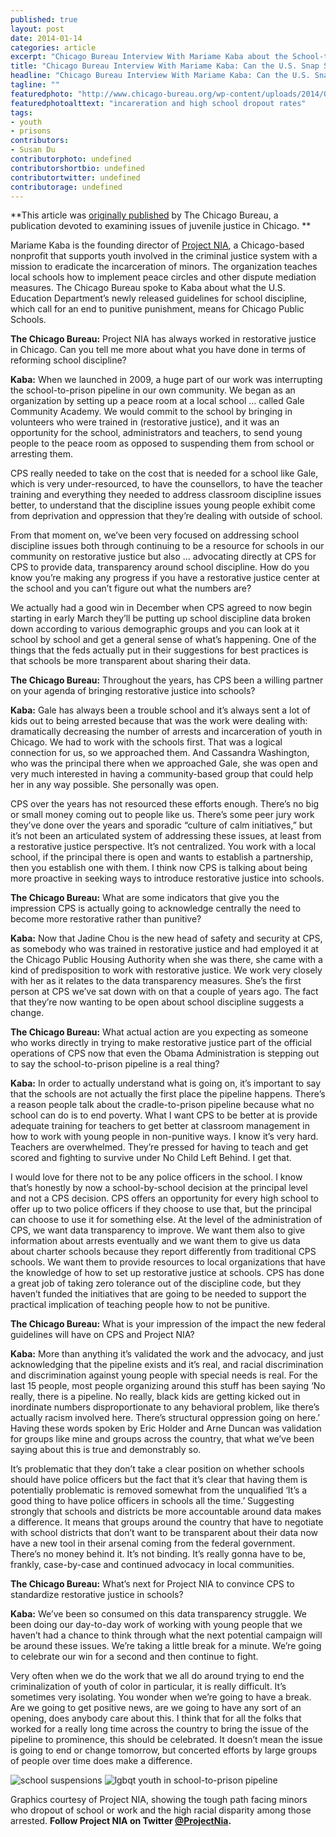 ```yaml
---
published: true
layout: post
date: 2014-01-14
categories: article
excerpt: "Chicago Bureau Interview With Mariame Kaba about the School-to-Prison Pipleline"
title: "Chicago Bureau Interview With Mariame Kaba: Can the U.S. Snap School-to-Prison Pipleline with New Rules? - {Young}ist"
headline: "Chicago Bureau Interview With Mariame Kaba: Can the U.S. Snap School-to-Prison Pipleline with New Rules?"
tagline: ""
featuredphoto: "http://www.chicago-bureau.org/wp-content/uploads/2014/01/incarceration-dropouts-fs-3-768x593.jpg"
featuredphotoalttext: "incareration and high school dropout rates"
tags: 
- youth
- prisons
contributors:
- Susan Du
contributorphoto: undefined
contributorshortbio: undefined
contributortwitter: undefined
contributorage: undefined
---
```

**This article was [originally published](http://www.chicago-bureau.org/qa-mariame-kaba-can-u-s-really-snap-school-prison-pipleline-new-discipline-guidelines/) by The Chicago Bureau, a publication devoted to examining issues of juvenile justice in Chicago.
**

Mariame Kaba is the founding director of [Project NIA](http://www.project-nia.org/), a Chicago-based nonprofit that supports youth involved in the criminal justice system with a mission to eradicate the incarceration of minors. The organization teaches local schools how to implement peace circles and other dispute mediation measures. The Chicago Bureau spoke to Kaba about what the U.S. Education Department’s newly released guidelines for school discipline, which call for an end to punitive punishment, means for Chicago Public Schools.

**The Chicago Bureau:** Project NIA has always worked in restorative justice in Chicago. Can you tell me more about what you have done in terms of reforming school discipline?

**Kaba:** When we launched in 2009, a huge part of our work was interrupting the school-to-prison pipeline in our own community. We began as an organization by setting up a peace room at a local school … called Gale Community Academy. We would commit to the school by bringing in volunteers who were trained in (restorative justice), and it was an opportunity for the school, administrators and teachers, to send young people to the peace room as opposed to suspending them from school or arresting them.

CPS really needed to take on the cost that is needed for a school like Gale, which is very under-resourced, to have the counsellors, to have the teacher training and everything they needed to address classroom discipline issues better, to understand that the discipline issues young people exhibit come from deprivation and oppression that they’re dealing with outside of school.

From that moment on, we’ve been very focused on addressing school discipline issues both through continuing to be a resource for schools in our community on restorative justice but also … advocating directly at CPS for CPS to provide data, transparency around school discipline. How do you know you’re making any progress if you have a restorative justice center at the school and you can’t figure out what the numbers are?

We actually had a good win in December when CPS agreed to now begin starting in early March they’ll be putting up school discipline data broken down according to various demographic groups and you can look at it school by school and get a general sense of what’s happening. One of the things that the feds actually put in their suggestions for best practices is that schools be more transparent about sharing their data.

**The Chicago Bureau:**  Throughout the years, has CPS been a willing partner on your agenda of bringing restorative justice into schools?

**Kaba:** Gale has always been a trouble school and it’s always sent a lot of kids out to being arrested because that was the work were dealing with: dramatically decreasing the number of arrests and incarceration of youth in Chicago. We had to work with the schools first. That was a logical connection for us, so we approached them. And Cassandra Washington, who was the principal there when we approached Gale, she was open and very much interested in having a community-based group that could help her in any way possible. She personally was open.

CPS over the years has not resourced these efforts enough. There’s no big or small money coming out to people like us. There’s some peer jury work they’ve done over the years and sporadic “culture of calm initiatives,” but it’s not been an articulated system of addressing these issues, at least from a restorative justice perspective. It’s not centralized. You work with a local school, if the principal there is open and wants to establish a partnership, then you establish one with them. I think now CPS is talking about being more proactive in seeking ways to introduce restorative justice into schools.

**The Chicago Bureau:**  What are some indicators that give you the impression CPS is actually going to acknowledge centrally the need to become more restorative rather than punitive?

**Kaba:** Now that Jadine Chou is the new head of safety and security at CPS, as somebody who was trained in restorative justice and had employed it at the Chicago Public Housing Authority when she was there, she came with a kind of predisposition to work with restorative justice. We work very closely with her as it relates to the data transparency measures. She’s the first person at CPS we’ve sat down with on that a couple of years ago. The fact that they’re now wanting to be open about school discipline suggests a change.

**The Chicago Bureau:**  What actual action are you expecting as someone who works directly in trying to make restorative justice part of the official operations of CPS now that even the Obama Administration is stepping out to say the school-to-prison pipeline is a real thing?

**Kaba:** In order to actually understand what is going on, it’s important to say that the schools are not actually the first place the pipeline happens. There’s a reason people talk about the cradle-to-prison pipeline because what no school can do is to end poverty. What I want CPS to be better at is provide adequate training for teachers to get better at classroom management in how to work with young people in non-punitive ways. I know it’s very hard. Teachers are overwhelmed. They’re pressed for having to teach and get scored and fighting to survive under No Child Left Behind. I get that.

I would love for there not to be any police officers in the school. I know that’s honestly by now a school-by-school decision at the principal level and not a CPS decision. CPS offers an opportunity for every high school to offer up to two police officers if they choose to use that, but the principal can choose to use it for something else. At the level of the administration of CPS, we want data transparency to improve. We want them also to give information about arrests eventually and we want them to give us data about charter schools because they report differently from traditional CPS schools. We want them to provide resources to local organizations that have the knowledge of how to set up restorative justice at schools. CPS has done a great job of taking zero tolerance out of the discipline code, but they haven’t funded the initiatives that are going to be needed to support the practical implication of teaching people how to not be punitive.

**The Chicago Bureau:**  What is your impression of the impact the new federal guidelines will have on CPS and Project NIA?

**Kaba:** More than anything it’s validated the work and the advocacy, and just acknowledging that the pipeline exists and it’s real, and racial discrimination and discrimination against young people with special needs is real. For the last 15 people, most people organizing around this stuff has been saying ‘No really, there is a pipeline. No really, black kids are getting kicked out in inordinate numbers disproportionate to any behavioral problem, like there’s actually racism involved here. There’s structural oppression going on here.’ Having these words spoken by Eric Holder and Arne Duncan was validation for groups like mine and groups across the country, that what we’ve been saying about this is true and demonstrably so.

It’s problematic that they don’t take a clear position on whether schools should have police officers but the fact that it’s clear that having them is potentially problematic is removed somewhat from the unqualified ‘It’s a good thing to have police officers in schools all the time.’ Suggesting strongly that schools and districts be more accountable around data makes a difference. It means that groups around the country that have to negotiate with school districts that don’t want to be transparent about their data now have a new tool in their arsenal coming from the federal government. There’s no money behind it. It’s not binding. It’s really gonna have to be, frankly, case-by-case and continued advocacy in local communities.

**The Chicago Bureau:**  What’s next for Project NIA to convince CPS to standardize restorative justice in schools?

**Kaba:** We’ve been so consumed on this data transparency struggle. We been doing our day-to-day work of working with young people that we haven’t had a chance to think through what the next potential campaign will be around these issues. We’re taking a little break for a minute. We’re going to celebrate our win for a second and then continue to fight.

Very often when we do the work that we all do around trying to end the criminalization of youth of color in particular, it is really difficult. It’s sometimes very isolating. You wonder when we’re going to have a break. Are we going to get positive news, are we going to have any sort of an opening, does anybody care about this. I think that for all the folks that worked for a really long time across the country to bring the issue of the pipeline to prominence, this should be celebrated. It doesn’t mean the issue is going to end or change tomorrow, but concerted efforts by large groups of people over time does make a difference.

<img src='http://www.chicago-bureau.org/wp-content/uploads/2013/10/suspensions-fs-2-page-001.jpg' alt='school suspensions' title='school suspensions' class='col11'>

<img src='http://www.chicago-bureau.org/wp-content/uploads/2013/10/lgbt-rj-combo-791x1024.jpg' alt='lgbqt youth in school-to-prison pipeline' title='lgbqt youth in school-to-prison pipeline' class='col11'>


Graphics courtesy of Project NIA, showing the tough path facing minors who dropout of school or work and the high racial disparity among those arrested.
**Follow Project NIA on Twitter [@ProjectNia](https://twitter.com/projectnia).**